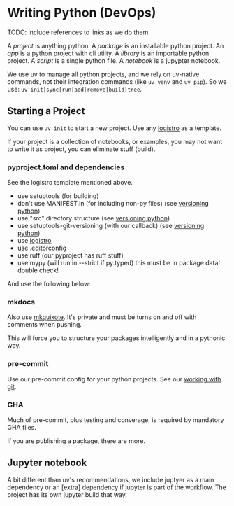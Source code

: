 # Writing Python (DevOps)

TODO: include references to links as we do them.

A *project* is anything python.
A *package* is an installable python project.
An *app* is a python project with cli utilty.
A *library* is an importable python project.
A *script* is a single python file.
A *notebook* is a jupypter notebook.

We use uv to manage all python projects, and we rely on uv-native commands,
not their integration commands (like `uv venv` and `uv pip`).
So we use: `uv init|sync|run|add|remove|build|tree`.

## Starting a Project

You can use `uv init` to start a new project.
Use any [logistro](https://www.github.com/geopozo/logistro) as a template.

If your project is a collection of notebooks, or examples, you may not want to
write it as project, you can eliminate stuff (build).

### pyproject.toml and dependencies

See the logistro template mentioned above.

- use setuptools (for building)
- don't use MANIFEST.in (for including non-py files) (see [versioning python](./3-25-versioning_python.md))
- use "src" directory structure (see [versioning python](./3-25-versioning_python.md))
- use setuptools-git-versioning (with our callback) (see [versioning python](./3-25-versioning_python.md))
- use [logistro](https://www.github.com/geopozo/logistro)
- use .editorconfig
- use ruff (our pyproject has ruff stuff)
- use mypy (will run in --strict if py.typed)
  this must be in package data! double check!

And use the following below:

### mkdocs

Also use [mkquixote](https://www.github.com/geopozo/mkquixote). It's private
and must be turns on and off with comments when pushing.

This will force you to structure your packages intelligently and in a pythonic way.

### pre-commit

Use our pre-commit config for your python projects. See our
[working with git](./30-03-2025-working-with-git.md).

### GHA

Much of pre-commit, plus testing and converage, is required by mandatory GHA files.

If you are publishing a package, there are more.

## Jupyter notebook

A bit different than uv's recommendations, we include juptyer as a main dependency
or an [extra] dependency if jupyter is part of the workflow. The project has
its own jupyter build that way.
